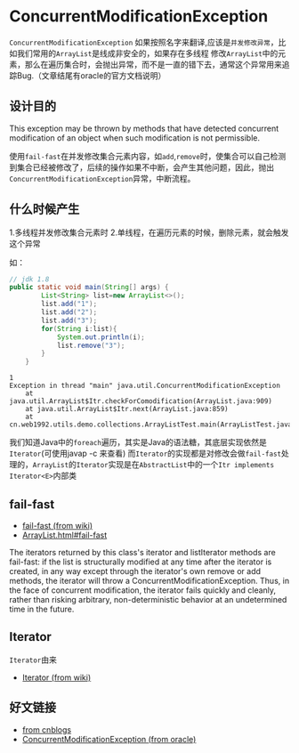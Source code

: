# ConcurrentModificationException

`ConcurrentModificationException` 如果按照名字来翻译,应该是`并发修改异常`，比如我们常用的`ArrayList`是线成非安全的，如果存在多线程
修改`ArrayList`中的元素，那么在遍历集合时，会抛出异常，而不是一直的错下去，通常这个异常用来追踪Bug.（文章结尾有oracle的官方文档说明）

## 设计目的

This exception may be thrown by methods that have detected concurrent modification of an object when such modification is not permissible.

使用`fail-fast`在并发修改集合元素内容，如`add`,`remove`时，使集合可以自己检测到集合已经被修改了，后续的操作如果不中断，会产生其他问题，因此，抛出`ConcurrentModificationException`异常，中断流程。

## 什么时候产生

1.多线程并发修改集合元素时
2.单线程，在遍历元素的时候，删除元素，就会触发这个异常

如：

```java
// jdk 1.8
public static void main(String[] args) {
        List<String> list=new ArrayList<>();
        list.add("1");
        list.add("2");
        list.add("3");
        for(String i:list){
            System.out.println(i);
            list.remove("3");
        }
    }
```

```out
1
Exception in thread "main" java.util.ConcurrentModificationException
	at java.util.ArrayList$Itr.checkForComodification(ArrayList.java:909)
	at java.util.ArrayList$Itr.next(ArrayList.java:859)
	at cn.web1992.utils.demo.collections.ArrayListTest.main(ArrayListTest.java:12)
```

我们知道Java中的`foreach`遍历，其实是Java的语法糖，其底层实现依然是`Iterator`(可使用javap -c 来查看)
而`Iterator`的实现都是对修改会做`fail-fast`处理的，`ArrayList`的`Iterator`实现是在`AbstractList`中的一个`Itr implements Iterator<E>`内部类



## fail-fast

- [fail-fast (from wiki)](https://en.wikipedia.org/wiki/Fail-fast)
- [ArrayList.html#fail-fast](https://docs.oracle.com/javase/8/docs/api/java/util/ArrayList.html#fail-fast)

The iterators returned by this class's iterator and listIterator methods are fail-fast: if the list is structurally modified at any time after the iterator is created, in any way except through the iterator's own remove or add methods, the iterator will throw a ConcurrentModificationException. Thus, in the face of concurrent modification, the iterator fails quickly and cleanly, rather than risking arbitrary, non-deterministic behavior at an undetermined time in the future.


## Iterator

`Iterator`由来

- [Iterator (from wiki)](https://en.wikipedia.org/wiki/Iterator)

## 好文链接

- [from cnblogs](http://www.cnblogs.com/dolphin0520/category/602384.html)
- [ConcurrentModificationException (from oracle)](https://docs.oracle.com/javase/8/docs/api/java/util/ConcurrentModificationException.html)
